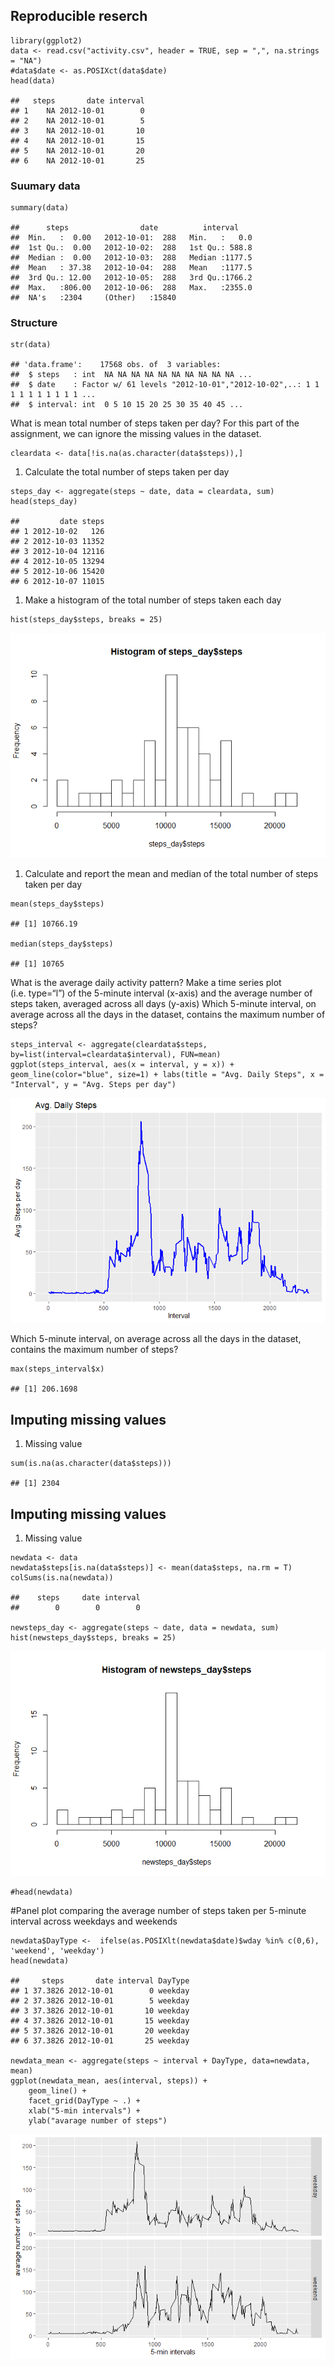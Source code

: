Reproducible reserch
--------------------

    library(ggplot2)
    data <- read.csv("activity.csv", header = TRUE, sep = ",", na.strings = "NA")
    #data$date <- as.POSIXct(data$date)
    head(data)

    ##   steps       date interval
    ## 1    NA 2012-10-01        0
    ## 2    NA 2012-10-01        5
    ## 3    NA 2012-10-01       10
    ## 4    NA 2012-10-01       15
    ## 5    NA 2012-10-01       20
    ## 6    NA 2012-10-01       25

### Suumary data

    summary(data)

    ##      steps                date          interval     
    ##  Min.   :  0.00   2012-10-01:  288   Min.   :   0.0  
    ##  1st Qu.:  0.00   2012-10-02:  288   1st Qu.: 588.8  
    ##  Median :  0.00   2012-10-03:  288   Median :1177.5  
    ##  Mean   : 37.38   2012-10-04:  288   Mean   :1177.5  
    ##  3rd Qu.: 12.00   2012-10-05:  288   3rd Qu.:1766.2  
    ##  Max.   :806.00   2012-10-06:  288   Max.   :2355.0  
    ##  NA's   :2304     (Other)   :15840

### Structure

    str(data)

    ## 'data.frame':    17568 obs. of  3 variables:
    ##  $ steps   : int  NA NA NA NA NA NA NA NA NA NA ...
    ##  $ date    : Factor w/ 61 levels "2012-10-01","2012-10-02",..: 1 1 1 1 1 1 1 1 1 1 ...
    ##  $ interval: int  0 5 10 15 20 25 30 35 40 45 ...

What is mean total number of steps taken per day? For this part of the
assignment, we can ignore the missing values in the dataset.

    cleardata <- data[!is.na(as.character(data$steps)),]

1.  Calculate the total number of steps taken per day

<!-- -->

    steps_day <- aggregate(steps ~ date, data = cleardata, sum)
    head(steps_day)

    ##         date steps
    ## 1 2012-10-02   126
    ## 2 2012-10-03 11352
    ## 3 2012-10-04 12116
    ## 4 2012-10-05 13294
    ## 5 2012-10-06 15420
    ## 6 2012-10-07 11015

1.  Make a histogram of the total number of steps taken each day

<!-- -->

    hist(steps_day$steps, breaks = 25)

![](PA1_template_files/figure-markdown_strict/hist-1.png)

1.  Calculate and report the mean and median of the total number of
    steps taken per day

<!-- -->

    mean(steps_day$steps)

    ## [1] 10766.19

    median(steps_day$steps)

    ## [1] 10765

What is the average daily activity pattern? Make a time series plot
(i.e. type=“l”) of the 5-minute interval (x-axis) and the average number
of steps taken, averaged across all days (y-axis) Which 5-minute
interval, on average across all the days in the dataset, contains the
maximum number of steps?

    steps_interval <- aggregate(cleardata$steps, by=list(interval=cleardata$interval), FUN=mean)
    ggplot(steps_interval, aes(x = interval, y = x)) + geom_line(color="blue", size=1) + labs(title = "Avg. Daily Steps", x = "Interval", y = "Avg. Steps per day")

![](PA1_template_files/figure-markdown_strict/unnamed-chunk-1-1.png)

Which 5-minute interval, on average across all the days in the dataset,
contains the maximum number of steps?

    max(steps_interval$x)

    ## [1] 206.1698

Imputing missing values
-----------------------

1.  Missing value

<!-- -->

    sum(is.na(as.character(data$steps)))

    ## [1] 2304

Imputing missing values
-----------------------

1.  Missing value

<!-- -->

    newdata <- data
    newdata$steps[is.na(data$steps)] <- mean(data$steps, na.rm = T)
    colSums(is.na(newdata))

    ##    steps     date interval 
    ##        0        0        0

    newsteps_day <- aggregate(steps ~ date, data = newdata, sum)
    hist(newsteps_day$steps, breaks = 25)

![](PA1_template_files/figure-markdown_strict/unnamed-chunk-4-1.png)

    #head(newdata)

\#Panel plot comparing the average number of steps taken per 5-minute
interval across weekdays and weekends

    newdata$DayType <-  ifelse(as.POSIXlt(newdata$date)$wday %in% c(0,6), 'weekend', 'weekday')
    head(newdata)

    ##     steps       date interval DayType
    ## 1 37.3826 2012-10-01        0 weekday
    ## 2 37.3826 2012-10-01        5 weekday
    ## 3 37.3826 2012-10-01       10 weekday
    ## 4 37.3826 2012-10-01       15 weekday
    ## 5 37.3826 2012-10-01       20 weekday
    ## 6 37.3826 2012-10-01       25 weekday

    newdata_mean <- aggregate(steps ~ interval + DayType, data=newdata, mean)
    ggplot(newdata_mean, aes(interval, steps)) + 
        geom_line() + 
        facet_grid(DayType ~ .) +
        xlab("5-min intervals") + 
        ylab("avarage number of steps")

![](PA1_template_files/figure-markdown_strict/unnamed-chunk-5-1.png)

